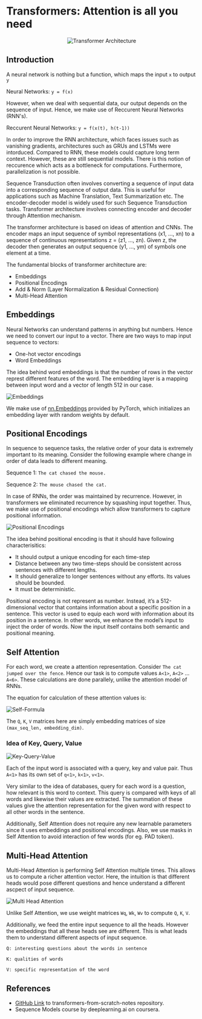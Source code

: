 # Transformers: Attention is all you need

<p align="center">
    <img src="../assets/Transformer-architecture.png" alt="Transformer Architecture">
</p>

## Introduction

A neural network is nothing but a function, which maps the input ```x``` to output ```y```

Neural Networks: ```y = f(x)```

However, when we deal with sequential data, our output depends on the sequence of input. Hence, we make use of Reccurent Neural Networks (RNN's).

Reccurent Neural Networks: ```y = f(x(t), h(t-1))```

In order to improve the RNN architecture, which faces issues such as vanishing gradients, architectures such as GRUs and LSTMs were intorduced. Compared to RNN, these models could capture long term context. However, these are still sequential models. There is this notion of reccurence which acts as a bottleneck for computations. Furthermore, parallelization is not possible. 

Sequence Transduction often involves converting a sequence of input data into a corresponding sequence of output data. This is useful for applications such as Machine Translation, Text Summarization etc. The encoder-decoder model is widely used for such Sequence Transduction tasks. Transformer architecture involves connecting encoder and decoder through Attention mechanism.

The transformer architecture is based on ideas of attention and CNNs. The encoder maps an input sequence of symbol representations (x1, ..., xn) to a sequence of continuous representations z = (z1, ..., zn). Given z, the decoder then generates an output sequence (y1, ..., ym) of symbols one element at a time.

The fundamental blocks of transformer architecture are:

* Embeddings 
* Positional Encodings
* Add & Norm (Layer Normalization & Residual Connection)
* Multi-Head Attention

## Embeddings

Neural Networks can understand patterns in anything but numbers. Hence we need to convert our input to a vector. There are two ways to map input sequence to vectors:

* One-hot vector encodings
* Word Embeddings

The idea behind word embeddings is that the number of rows in the vector represt different features of the word. The embedding layer is a mapping between input word and a vector of length 512 in our case. 

![Embeddings](../assets/Embeddings.png)

We make use of <a href="https://pytorch.org/docs/stable/generated/torch.nn.Embedding.html">nn.Embeddings</a> provided by PyTorch, which initializes an embedding layer with random weights by default.

## Positional Encodings

In sequence to sequence tasks, the relative order of your data is extremely important to its meaning. Consider the following example where change in order of data leads to different meaning.

Sequence 1: ```The cat chased the mouse.```

Sequence 2: ```The mouse chased the cat.```

In case of RNNs, the order was maintained by recurrence. However, in transformers we eliminated recurrence by squashing input together. Thus, we make use of positional encodings which allow transformers to capture positional information.

![Positional Encodings](../assets/Positional.png)

The idea behind positional encoding is that it should have following characterisitics:

* It should output a unique encoding for each time-step
* Distance between any two time-steps should be consistent across sentences with different lengths.
* It should generalize to longer sentences without any efforts. Its values should be bounded.
* It must be deterministic.

Positional encoding is not represent as number. Instead, it’s a 512-dimensional vector that contains information about a specific position in a sentence. This vector is used to equip each word with information about its position in a sentence. In other words, we enhance the model’s input to inject the order of words. Now the input itself contains both semantic and positional meaning.

## Self Attention

For each word, we create a attention representation. Consider ```The cat jumped over the fence```. Hence our task is to compute values ```A<1>```, ```A<2>``` ... ```A<6>```. These calculations are done parallely, unlike the attention model of RNNs.

The equation for calculation of these attention values is:

<img src="../assets/Self-Formula.png" alt="Self-Formula">

The ```Q```, ```K```, ```V``` matrices here are simply embedding matrices of size ```(max_seq_len, embedding_dim)```.

### Idea of Key, Query, Value

<img src="../assets/Key-Query-Value.png" alt="Key-Query-Value">

Each of the input word is associated with a query, key and value pair. Thus ```A<1>``` has its own set of ```q<1>```, ```k<1>```, ```v<1>```.

Very similar to the idea of databases, query for each word is a question, how relevant is this word to context. This query is compared with keys of all words and likewise their values are extracted. The summation of these values give the attention representation for the given word with respect to all other words in the sentence.

Additionally, Self Attention does not require any new learnable parameters since it uses embeddings and positional encodings. Also, we use masks in Self Attention to avoid interaction of few words (for eg. PAD token).

## Multi-Head Attention

Multi-Head Attention is performing Self Attention multiple times. This allows us to compute a richer attention vector. Here, the intuition is that different heads would pose different questions and hence understand a different ascpect of input sequence.

<img src="../assets/Multi-Head Attention.jpg" alt="Multi Head Attention">

Unlike Self Attention, we use weight matrices ```Wq```, ```Wk```, ```Wv``` to compute ```Q```, ```K```, ```V```.

Additionally, we feed the entire input sequence to all the heads. However the embeddings that all these heads see are different. This is what leads them to understand different aspects of input sequence.

```
Q: interesting questions about the words in sentence
```
```
K: qualities of words 
```
```
V: specific representation of the word
```
## References

* <a href="https://github.com/hkproj/transformer-from-scratch-notes/tree/main">GitHub Link</a> to transformers-from-scratch-notes repository.
* Sequence Models course by deeplearning.ai on coursera.